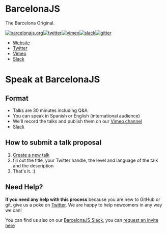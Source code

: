 # BarcelonaJS
The Barcelona Original.

[![barcelonajs.org](https://img.shields.io/badge/http://-barcelonajs.org-red.svg?style=flat-square)](http://barcelonajs.org)[![twitter](https://img.shields.io/badge/twitter-BcnJS-55acee.svg?style=flat-square)](http://twitter.com/bcnjs)[![vimeo](https://img.shields.io/badge/vimeo-barcelonajs-black.svg?style=flat-square)](https://vimeo.com/barcelonajs)[![slack](https://img.shields.io/badge/slack-barcelonajs-ff69b4.svg?style=flat-square)](https://barcelonajs.slack.com)[![gitter](https://img.shields.io/gitter/room/nwjs/nw.js.svg?style=flat-square)](https://gitter.im/BarcelonaJS/BarcelonaJS?utm_source=badge&utm_medium=badge&utm_campaign=pr-badge&utm_content=badge)

- [Website](http://barcelonajs.org)
- [Twitter](http://twitter.com/bcnjs)
- [Vimeo](https://vimeo.com/barcelonajs)
- [Slack](https://barcelonajs.slack.com)

# Speak at BarcelonaJS
## Format

- Talks are 30 minutes including Q&A
- You can speak in Spanish or English (international audience)
- We'll record the talks and publish them on our [Vimeo channel](https://vimeo.com/barcelonajs)
- [Slack](https://barcelonajs.slack.com)

## How to submit a talk proposal

1. [Create a new talk](https://github.com/BarcelonaJS/speakers/issues/new?title=Title%20Your%20Awesome%20Talk&body=---%0Alevel:%20beginner%20%7C%20advanced%20%7C%20expert%0Alanguage:%20en%20%7C%20es%0Atwitter:%20YourTwitterHandle%0Atags:%0A%20%20-%20hello%0A%20%20-%20node%0A---%0A%0AYour%20awesome%20talk%20description)
2. fill out the title, your Twitter handle, the level and language of the talk and the description
3. That's it. :)

## Need Help?

**If you need any help with this process** because you are new to GitHub or git, give us a poke on [Twitter](https://twitter.com/bcnjs). We are happy to help newcomers in any way we can!

You can find us also on our [BarcelonaJS Slack](https://barcelonajs.slack.com), you can [request an invite here]( http://barcelonajs.herokuapp.com)
